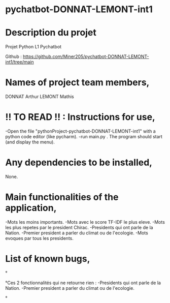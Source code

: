 # pychatbot-DONNAT-LEMONT-int1

# Description du projet
Projet Python L1
Pychatbot

Github : https://github.com/Miner205/pychatbot-DONNAT-LEMONT-int1/tree/main

# Names of project team members,

DONNAT Arthur
LEMONT Mathis

# !! TO READ !! : Instructions for use,
-Open the file "pythonProject-pychatbot-DONNAT-LEMONT-int1" with a python code editor (like pycharm).
-run main.py . The program should start (and display the menu).

# Any dependencies to be installed,

None.

# Main functionalities of the application,
-Mots les moins importants.
-Mots avec le score TF-IDF le plus eleve.
-Mots les plus repetes par le president Chirac.
-Presidents qui ont parle de la Nation.
-Premier president a parler du climat ou de l'ecologie.
-Mots evoques par tous les presidents.

# List of known bugs,
°

°Ces 2 fonctionnalités qui ne retourne rien :
-Presidents qui ont parle de la Nation. 
-Premier president a parler du climat ou de l'ecologie.

°

